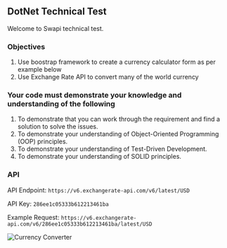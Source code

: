 ## DotNet Technical Test

Welcome to Swapi technical test.

### Objectives

1. Use boostrap framework to create a currency calculator form as per example below
2. Use Exchange Rate API to convert many of the world currency

### Your code must demonstrate your knowledge and understanding of the following

1. To demonstrate that you can work through the requirement and find a solution to solve the issues.
2. To demonstrate your understanding of Object-Oriented Programming (OOP) principles.
3. To demonstrate your understanding of Test-Driven Development.
4. To demonstrate your understanding of SOLID principles.

### API  
API Endpoint: `https://v6.exchangerate-api.com/v6/latest/USD`

API Key: `286ee1c05333b612213461ba`

Example Request: `https://v6.exchangerate-api.com/v6/286ee1c05333b612213461ba/latest/USD`

![Currency Converter](https://media.cheggcdn.com/media/5cd/s707x251/5cd96b02-8279-4c33-be61-667bd5248f25/phpvAcCAj.png "Currency Converter")
